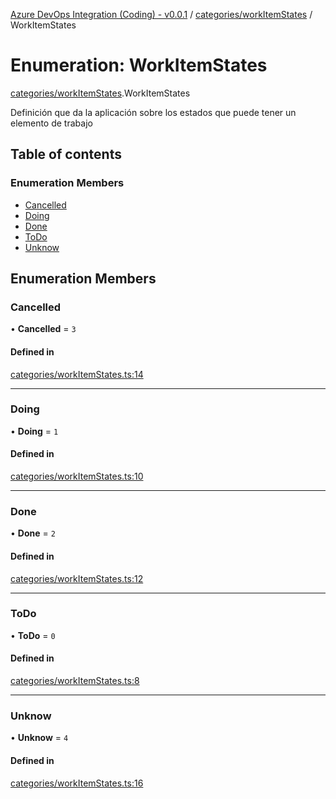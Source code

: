 [Azure DevOps Integration (Coding) - v0.0.1](../README.md) / [categories/workItemStates](../modules/categories_workItemStates.md) / WorkItemStates

# Enumeration: WorkItemStates

[categories/workItemStates](../modules/categories_workItemStates.md).WorkItemStates

Definición que da la aplicación sobre los estados que puede tener un elemento de trabajo

## Table of contents

### Enumeration Members

- [Cancelled](categories_workItemStates.WorkItemStates.md#cancelled)
- [Doing](categories_workItemStates.WorkItemStates.md#doing)
- [Done](categories_workItemStates.WorkItemStates.md#done)
- [ToDo](categories_workItemStates.WorkItemStates.md#todo)
- [Unknow](categories_workItemStates.WorkItemStates.md#unknow)

## Enumeration Members

### Cancelled

• **Cancelled** = ``3``

#### Defined in

[categories/workItemStates.ts:14](https://github.com/jeysgar1/azure-devops-api-kms/blob/28b9ee1/src/categories/workItemStates.ts#L14)

___

### Doing

• **Doing** = ``1``

#### Defined in

[categories/workItemStates.ts:10](https://github.com/jeysgar1/azure-devops-api-kms/blob/28b9ee1/src/categories/workItemStates.ts#L10)

___

### Done

• **Done** = ``2``

#### Defined in

[categories/workItemStates.ts:12](https://github.com/jeysgar1/azure-devops-api-kms/blob/28b9ee1/src/categories/workItemStates.ts#L12)

___

### ToDo

• **ToDo** = ``0``

#### Defined in

[categories/workItemStates.ts:8](https://github.com/jeysgar1/azure-devops-api-kms/blob/28b9ee1/src/categories/workItemStates.ts#L8)

___

### Unknow

• **Unknow** = ``4``

#### Defined in

[categories/workItemStates.ts:16](https://github.com/jeysgar1/azure-devops-api-kms/blob/28b9ee1/src/categories/workItemStates.ts#L16)
